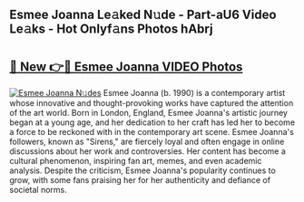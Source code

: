 ## Esmee Joanna Le𝚊ked N𝚞de - Part-aU6 Video Le𝚊ks - Hot Onlyf𝚊ns Photos hAbrj

# <h2><a href="http://ac4569.deff.icu/?id=Esmee+Joanna">🔗 New 👉🔴 Esmee Joanna VIDEO Photos</a></h2>

[![Esmee Joanna N𝚞des](https://i.imgur.com/rIISA9y.gif)](http://ac4569.deff.icu/?id=Esmee+Joanna)
Esmee Joanna (b. 1990) is a contemporary artist whose innovative and thought-provoking works have captured the attention of the art world. Born in London, England, Esmee Joanna's artistic journey began at a young age, and her dedication to her craft has led her to become a force to be reckoned with in the contemporary art scene. Esmee Joanna's followers, known as "Sirens," are fiercely loyal and often engage in online discussions about her work and controversies. Her content has become a cultural phenomenon, inspiring fan art, memes, and even academic analysis. Despite the criticism, Esmee Joanna's popularity continues to grow, with some fans praising her for her authenticity and defiance of societal norms.
